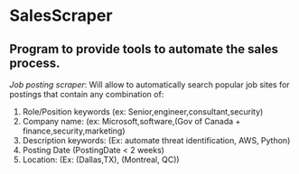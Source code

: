 # SalesScraper

## Program to provide tools to automate the sales process.

*Job posting scraper*: Will allow to automatically search popular job sites for postings that contain any combination of:

1. Role/Position keywords (ex: Senior,engineer,consultant,security)
2. Company name: (ex: Microsoft,software,(Gov of Canada + finance,security,marketing)
3. Description keywords: (Ex: automate threat identification, AWS, Python)
4. Posting Date (PostingDate < 2 weeks)
5. Location:  (Ex: (Dallas,TX), (Montreal, QC))


    
